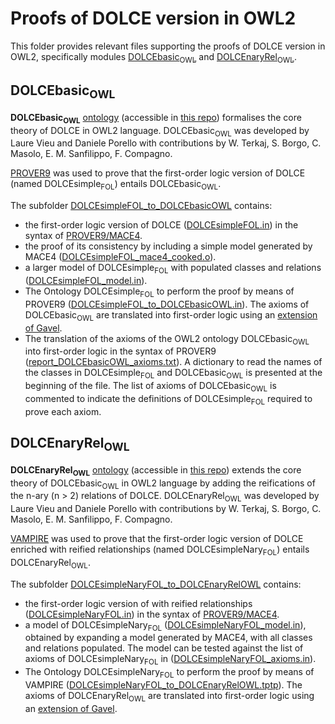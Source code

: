 # Proofs of DOLCE version in OWL2

This folder provides relevant files supporting the proofs of DOLCE version in OWL2, specifically modules [DOLCEbasic<sub>OWL</sub>](#dolcebasicowl) and [DOLCEnaryRel<sub>OWL</sub>](#dolcenaryrelowl).

## DOLCEbasic<sub>OWL</sub>

**DOLCEbasic<sub>OWL</sub>** [ontology](https://w3id.org/DOLCE/OWL/DOLCEbasic) (accessible in [this repo](https://github.com/appliedontolab/DOLCE/tree/main/OWL/)) formalises the core theory of DOLCE in OWL2 language.
DOLCEbasic<sub>OWL</sub> was developed by Laure Vieu and Daniele Porello with contributions by
W. Terkaj, S. Borgo, C. Masolo, E. M. Sanfilippo, F. Compagno.

[PROVER9](https://www.cs.unm.edu/~mccune/prover9/) was used to prove that the first-order logic version of DOLCE (named DOLCEsimple<sub>FOL</sub>) entails DOLCEbasic<sub>OWL</sub>.

The subfolder [DOLCEsimpleFOL_to_DOLCEbasicOWL](DOLCEsimpleFOL_to_DOLCEbasicOWL/) contains:
* the first-order logic version of DOLCE ([DOLCEsimpleFOL.in](./DOLCEsimpleFOL_to_DOLCEbasicOWL/DOLCEsimpleFOL.in)) in the syntax of [PROVER9/MACE4](https://www.cs.unm.edu/~mccune/prover9/).
* the proof of its consistency by including a simple model generated by MACE4 ([DOLCEsimpleFOL_mace4_cooked.o](./DOLCEsimpleFOL_to_DOLCEbasicOWL/DOLCEsimpleFOL_mace4_cooked.o)).
* a larger model of DOLCEsimple<sub>FOL</sub> with populated classes and relations ([DOLCEsimpleFOL_model.in](./DOLCEsimpleFOL_to_DOLCEbasicOWL/DOLCEsimpleFOL_model.in)).
* The Ontology DOLCEsimple<sub>FOL</sub> to perform the proof by means of PROVER9 ([DOLCEsimpleFOL_to_DOLCEbasicOWL.in](./DOLCEsimpleFOL_to_DOLCEbasicOWL/DOLCEsimpleFOL_to_DOLCEbasicOWL.in)). The axioms of DOLCEbasic<sub>OWL</sub> are translated into first-order logic using an [extension of Gavel](https://github.com/gavel-tool/python-gavel-owl).
* The translation of the axioms of the OWL2 ontology DOLCEbasic<sub>OWL</sub> into first-order logic in the syntax of PROVER9 ([report_DOLCEbasicOWL_axioms.txt](./DOLCEsimpleFOL_to_DOLCEbasicOWL/report_DOLCEbasicOWL_axioms.txt)). A dictionary to read the names of the classes in DOLCEsimple<sub>FOL</sub> and DOLCEbasic<sub>OWL</sub> is presented at the beginning of the file. The list of axioms of DOLCEbasic<sub>OWL</sub> is commented to indicate the definitions of DOLCEsimple<sub>FOL</sub> required to prove each axiom.



## DOLCEnaryRel<sub>OWL</sub>

**DOLCEnaryRel<sub>OWL</sub>** [ontology](https://w3id.org/DOLCE/OWL/DOLCEnaryRel) (accessible in [this repo](https://github.com/appliedontolab/DOLCE/tree/main/OWL/)) extends the core theory of DOLCEbasic<sub>OWL</sub> in OWL2 language by adding the reifications of the n-ary (n > 2) relations of DOLCE.
DOLCEnaryRel<sub>OWL</sub> was developed by Laure Vieu and Daniele Porello with contributions by
W. Terkaj, S. Borgo, C. Masolo, E. M. Sanfilippo, F. Compagno.

[VAMPIRE](https://vprover.github.io) was used to prove that the first-order logic version of DOLCE enriched with reified relationships (named DOLCEsimpleNary<sub>FOL</sub>) entails DOLCEnaryRel<sub>OWL</sub>.

The subfolder [DOLCEsimpleNaryFOL_to_DOLCEnaryRelOWL](./DOLCEsimpleNaryFOL_to_DOLCEnaryRelOWL/) contains:
* the first-order logic version of with reified relationships ([DOLCEsimpleNaryFOL.in](./DOLCEsimpleNaryFOL_to_DOLCEnaryRelOWL/DOLCEsimpleNaryFOL.in)) in the syntax of [PROVER9/MACE4](https://www.cs.unm.edu/~mccune/prover9/).
* a model of DOLCEsimpleNary<sub>FOL</sub> ([DOLCEsimpleNaryFOL_model.in](./DOLCEsimpleNaryFOL_to_DOLCEnaryRelOWL/DOLCEsimpleNaryFOL_model.in)), obtained by expanding a model generated by MACE4, with all classes and relations populated. The model can be tested against the list of axioms of DOLCEsimpleNary<sub>FOL</sub> in ([DOLCEsimpleNaryFOL_axioms.in](./DOLCEsimpleNaryFOL_to_DOLCEnaryRelOWL/DOLCEsimpleNaryFOL_axioms.in)).
* The Ontology DOLCEsimpleNary<sub>FOL</sub> to perform the proof by means of VAMPIRE ([DOLCEsimpleNaryFOL_to_DOLCEnaryRelOWL.tptp](./DOLCEsimpleNaryFOL_to_DOLCEnaryRelOWL/DOLCEsimpleNaryFOL_to_DOLCEnaryRelOWL.tptp)). The axioms of DOLCEnaryRel<sub>OWL</sub> are translated into first-order logic using an [extension of Gavel](https://github.com/gavel-tool/python-gavel-owl).
